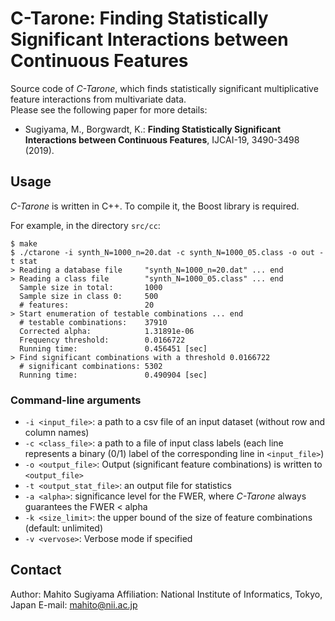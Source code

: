 # C-Tarone: Finding Statistically Significant Interactions between Continuous Features
Source code of *C-Tarone*, which finds statistically significant multiplicative feature interactions from multivariate data.  
Please see the following paper for more details:  
* Sugiyama, M., Borgwardt, K.: **Finding Statistically Significant Interactions between Continuous Features**, IJCAI-19, 3490-3498 (2019).


## Usage
*C-Tarone* is written in C++.
To compile it, the Boost library is required.

For example, in the directory `src/cc`:
```
$ make
$ ./ctarone -i synth_N=1000_n=20.dat -c synth_N=1000_05.class -o out -t stat
> Reading a database file     "synth_N=1000_n=20.dat" ... end
> Reading a class file        "synth_N=1000_05.class" ... end
  Sample size in total:       1000
  Sample size in class 0:     500
  # features:                 20
> Start enumeration of testable combinations ... end
  # testable combinations:    37910
  Corrected alpha:            1.31891e-06
  Frequency threshold:        0.0166722
  Running time:               0.456451 [sec]
> Find significant combinations with a threshold 0.0166722
  # significant combinations: 5302
  Running time:               0.490904 [sec]
```

### Command-line arguments
* `-i <input_file>`: a path to a csv file of an input dataset (without row and column names)
* `-c <class_file>`: a path to a file of input class labels (each line represents a binary (0/1) label of the corresponding line in `<input_file>`)
* `-o <output_file>`: Output (significant feature combinations) is written to `<output_file>`
* `-t <output_stat_file>`: an output file for statistics
* `-a <alpha>`: significance level for the FWER, where *C-Tarone* always guarantees the FWER < alpha
* `-k <size_limit>`: the upper bound of the size of feature combinations (default: unlimited)
* `-v <vervose>`: Verbose mode if specified


## Contact
Author: Mahito Sugiyama
Affiliation: National Institute of Informatics, Tokyo, Japan
E-mail: mahito@nii.ac.jp
